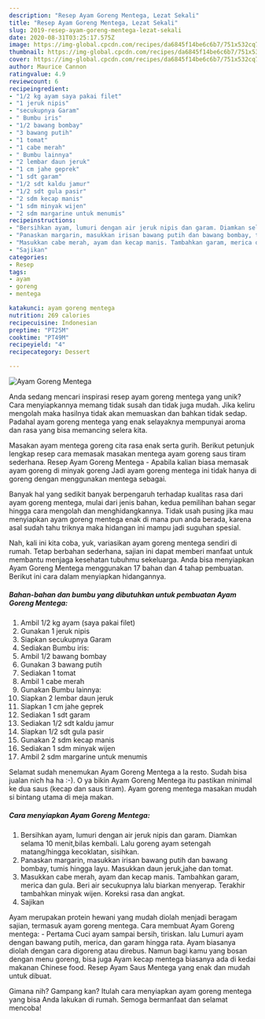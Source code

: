 ```yaml
---
description: "Resep Ayam Goreng Mentega, Lezat Sekali"
title: "Resep Ayam Goreng Mentega, Lezat Sekali"
slug: 2019-resep-ayam-goreng-mentega-lezat-sekali
date: 2020-08-31T03:25:17.575Z
image: https://img-global.cpcdn.com/recipes/da6845f14be6c6b7/751x532cq70/ayam-goreng-mentega-foto-resep-utama.jpg
thumbnail: https://img-global.cpcdn.com/recipes/da6845f14be6c6b7/751x532cq70/ayam-goreng-mentega-foto-resep-utama.jpg
cover: https://img-global.cpcdn.com/recipes/da6845f14be6c6b7/751x532cq70/ayam-goreng-mentega-foto-resep-utama.jpg
author: Maurice Cannon
ratingvalue: 4.9
reviewcount: 6
recipeingredient:
- "1/2 kg ayam saya pakai filet"
- "1 jeruk nipis"
- "secukupnya Garam"
- " Bumbu iris"
- "1/2 bawang bombay"
- "3 bawang putih"
- "1 tomat"
- "1 cabe merah"
- " Bumbu lainnya"
- "2 lembar daun jeruk"
- "1 cm jahe geprek"
- "1 sdt garam"
- "1/2 sdt kaldu jamur"
- "1/2 sdt gula pasir"
- "2 sdm kecap manis"
- "1 sdm minyak wijen"
- "2 sdm margarine untuk menumis"
recipeinstructions:
- "Bersihkan ayam, lumuri dengan air jeruk nipis dan garam. Diamkan selama 10 menit,bilas kembali. Lalu goreng ayam setengah matang/hingga kecoklatan, sisihkan."
- "Panaskan margarin, masukkan irisan bawang putih dan bawang bombay, tumis hingga layu. Masukkan daun jeruk,jahe dan tomat."
- "Masukkan cabe merah, ayam dan kecap manis. Tambahkan garam, merica dan gula. Beri air secukupnya lalu biarkan menyerap. Terakhir tambahkan minyak wijen. Koreksi rasa dan angkat."
- "Sajikan"
categories:
- Resep
tags:
- ayam
- goreng
- mentega

katakunci: ayam goreng mentega 
nutrition: 269 calories
recipecuisine: Indonesian
preptime: "PT25M"
cooktime: "PT49M"
recipeyield: "4"
recipecategory: Dessert

---
```



![Ayam Goreng Mentega](https://img-global.cpcdn.com/recipes/da6845f14be6c6b7/751x532cq70/ayam-goreng-mentega-foto-resep-utama.jpg)

Anda sedang mencari inspirasi resep ayam goreng mentega yang unik? Cara menyiapkannya memang tidak susah dan tidak juga mudah. Jika keliru mengolah maka hasilnya tidak akan memuaskan dan bahkan tidak sedap. Padahal ayam goreng mentega yang enak selayaknya mempunyai aroma dan rasa yang bisa memancing selera kita.

Masakan ayam mentega goreng cita rasa enak serta gurih. Berikut petunjuk lengkap resep cara memasak masakan mentega ayam goreng saus tiram sederhana. Resep Ayam Goreng Mentega - Apabila kalian biasa memasak ayam goreng di minyak goreng Jadi ayam goreng mentega ini tidak hanya di goreng dengan menggunakan mentega sebagai.

Banyak hal yang sedikit banyak berpengaruh terhadap kualitas rasa dari ayam goreng mentega, mulai dari jenis bahan, kedua pemilihan bahan segar hingga cara mengolah dan menghidangkannya. Tidak usah pusing jika mau menyiapkan ayam goreng mentega enak di mana pun anda berada, karena asal sudah tahu triknya maka hidangan ini mampu jadi suguhan spesial.


Nah, kali ini kita coba, yuk, variasikan ayam goreng mentega sendiri di rumah. Tetap berbahan sederhana, sajian ini dapat memberi manfaat untuk membantu menjaga kesehatan tubuhmu sekeluarga. Anda bisa menyiapkan Ayam Goreng Mentega menggunakan 17 bahan dan 4 tahap pembuatan. Berikut ini cara dalam menyiapkan hidangannya.

<!--inarticleads1-->

##### Bahan-bahan dan bumbu yang dibutuhkan untuk pembuatan Ayam Goreng Mentega:

1. Ambil 1/2 kg ayam (saya pakai filet)
1. Gunakan 1 jeruk nipis
1. Siapkan secukupnya Garam
1. Sediakan  Bumbu iris:
1. Ambil 1/2 bawang bombay
1. Gunakan 3 bawang putih
1. Sediakan 1 tomat
1. Ambil 1 cabe merah
1. Gunakan  Bumbu lainnya:
1. Siapkan 2 lembar daun jeruk
1. Siapkan 1 cm jahe geprek
1. Sediakan 1 sdt garam
1. Sediakan 1/2 sdt kaldu jamur
1. Siapkan 1/2 sdt gula pasir
1. Gunakan 2 sdm kecap manis
1. Sediakan 1 sdm minyak wijen
1. Ambil 2 sdm margarine untuk menumis


Selamat sudah menemukan Ayam Goreng Mentega a la resto. Sudah bisa jualan nich ha ha :-). O ya bikin Ayam Goreng Mentega itu pastikan minimal ke dua saus (kecap dan saus tiram). Ayam goreng mentega masakan mudah si bintang utama di meja makan. 

<!--inarticleads2-->

##### Cara menyiapkan Ayam Goreng Mentega:

1. Bersihkan ayam, lumuri dengan air jeruk nipis dan garam. Diamkan selama 10 menit,bilas kembali. Lalu goreng ayam setengah matang/hingga kecoklatan, sisihkan.
1. Panaskan margarin, masukkan irisan bawang putih dan bawang bombay, tumis hingga layu. Masukkan daun jeruk,jahe dan tomat.
1. Masukkan cabe merah, ayam dan kecap manis. Tambahkan garam, merica dan gula. Beri air secukupnya lalu biarkan menyerap. Terakhir tambahkan minyak wijen. Koreksi rasa dan angkat.
1. Sajikan


Ayam merupakan protein hewani yang mudah diolah menjadi beragam sajian, termasuk ayam goreng mentega. Cara membuat Ayam Goreng mentega: - Pertama Cuci ayam sampai bersih, tiriskan. lalu Lumuri ayam dengan bawang putih, merica, dan garam hingga rata. Ayam biasanya diolah dengan cara digoreng atau direbus. Namun bagi kamu yang bosan dengan menu goreng, bisa juga Ayam kecap mentega biasanya ada di kedai makanan Chinese food. Resep Ayam Saus Mentega yang enak dan mudah untuk dibuat. 

Gimana nih? Gampang kan? Itulah cara menyiapkan ayam goreng mentega yang bisa Anda lakukan di rumah. Semoga bermanfaat dan selamat mencoba!
